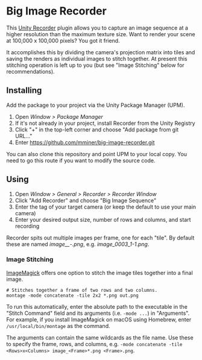 # Big Image Recorder

This [Unity Recorder](https://docs.unity3d.com/Manual/com.unity.recorder.html)
plugin allows you to capture an image sequence at a higher resolution than the
maximum texture size. Want to render your scene at 100,000 x 100,000 pixels? You
got it friend.

It accomplishes this by dividing the camera's projection matrix into tiles and
saving the renders as individual images to stitch together. At present this
stitching operation is left up to you (but see "Image Stitching" below for
recommendations).


## Installing

Add the package to your project via the Unity Package Manager (UPM).

1. Open *Window > Package Manager*
2. If it's not already in your project, install Recorder from the Unity Registry
3. Click "+" in the top-left corner and choose "Add package from git URL..."
4. Enter https://github.com/mminer/big-image-recorder.git

You can also clone this repository and point UPM to your local copy. You need to
go this route if you want to modify the source code.


## Using

1. Open *Window > General > Recorder > Recorder Window*
2. Click "Add Recorder" and choose "Big Image Sequence"
3. Enter the tag of your target camera (or keep the default to use your main camera)
4. Enter your desired output size, number of rows and columns, and start recording

Recorder spits out multiple images per frame, one for each "tile". By default
these are named *image_<Frame>_<Tile Row>-<Tile Column>.png*, e.g.
*image_0003_1-1.png*.

### Image Stitching

[ImageMagick](https://imagemagick.org) offers one option to stitch the image
tiles together into a final image.

    # Stitches together a frame of two rows and two columns.
    montage -mode concatenate -tile 2x2 *.png out.png

To run this automatically, enter the absolute path to the executable in the
"Stitch Command" field and its arguments (i.e. `-mode ...`) in "Arguments". For
example, if you install ImageMagick on macOS using Homebrew, enter
`/usr/local/bin/montage` as the command.

The arguments can contain the same wildcards as the file name. Use these to
specify the frame, rows, and columns, e.g. `-mode concatenate -tile
<Rows>x<Columns> image_<Frame>*.png <Frame>.png`.

